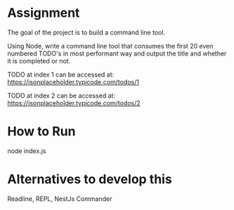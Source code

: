 # Assignment
The goal of the project is to build a command line tool.

Using Node, write a command line tool that consumes the first 20 even numbered TODO's in most performant way and output the title and whether it is completed or not.

TODO at index 1 can be accessed at: https://jsonplaceholder.typicode.com/todos/1

TODO at index 2 can be accessed at: https://jsonplaceholder.typicode.com/todos/2

# How to Run
node index.js

# Alternatives to develop this
Readline, REPL, NestJs Commander
